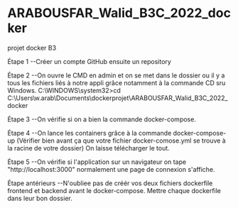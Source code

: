 # ARABOUSFAR_Walid_B3C_2022_docker
projet docker B3

Étape 1
--Créer un compte GitHub ensuite un repository

Étape 2
--On ouvre le CMD en admin et on se met dans le dossier ou il y a tous les fichiers liés à notre appli grâce notamment à la commande CD sru Windows.
    C:\WINDOWS\system32>cd C:\Users\w.arab\Documents\dockerprojet\ARABOUSFAR_Walid_B3C_2022_docker
    
Étape 3 
--On vérifie si on a bien la commande docker-compose.

Étape 4 
--On lance les containers grâce à la commande docker-compose-up (Vérifier bien avant ça que votre fichier docker-comose.yml se trouve à la racine de votre dossier)
  On laisse télécharger le tout.
  
Étape 5
--On vérifie si l'application sur un navigateur on tape "http://localhost:3000" normalement une page de connexion s'affiche.

Étape antérieurs
--N'oubliee pas de créér vos deux fichiers dockerfile frontend et backend avant le docker-compose. Mettre chaque dockerfile dans leur bon dossier.
